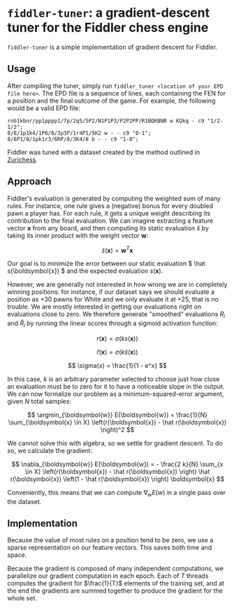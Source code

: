 # `fiddler-tuner`: a gradient-descent tuner for the Fiddler chess engine

`fiddler-tuner` is a simple implementation of gradient descent for Fiddler.

## Usage

After compiling the tuner, simply run
`fiddler_tuner <location of your EPD file here>`.
The EPD file is a sequence of lines, each containing the FEN for a position and
the final outcome of the game.
For example, the following would be a valid EPD file:

```epd
rnb1kbnr/pp1pppp1/7p/2q5/5P2/N1P1P3/P2P2PP/R1BQKBNR w KQkq - c9 "1/2-1/2";
8/8/1p1k4/1P6/8/3p3P/1r4P1/5K2 w - - c9 "0-1";
8/6P1/8/1pk1r3/6RP/8/3K4/8 b - - c9 "1-0";
```

Fiddler was tuned with a dataset created by the method outlined in
[Zurichess](https://bitbucket.org/zurichess/zurichess/wiki/Choosing%20positions%20for%20Texel's%20Tuning%20Method).

## Approach

Fiddler's evaluation is generated by computing the weighted sum of many rules.
For instance, one rule gives a (negative) bonus for every doubled pawn a player
has. For each rule, it gets a unique weight describing its contribution to the
final evaluation. We can imagine extracting a feature vector $\boldsymbol{x}$
from any board, and then computing its static evaluation $\hat s$ by taking its
inner product with the weight vector $\boldsymbol{w}$:

$$ \hat s(\boldsymbol{x}) = \boldsymbol{w}^T \boldsymbol{x} $$

Our goal is to minimize the error between our static evaluation
$ \hat s(\boldsymbol{x}) $ and the expected evaluation $s(\boldsymbol{x})$.

However, we are generally not interested in how wrong we are in completely
winning positions: for instance, if our dataset says we should evaluate a
position as +30 pawns for White and we only evaluate it at +25, that is no
trouble. We are mostly interested in getting our evaluations right on
evaluations close to zero. We therefore generate "smoothed" evaluations $R_i$
and $\hat R_i$ by running the linear scores through a sigmoid activation
function:

$$ r(\boldsymbol{x}) = \sigma(k s(\boldsymbol{x})) $$

$$ \hat r(\boldsymbol{x}) = \sigma (k \hat s(\boldsymbol{x})) $$

$$ \sigma(x) = \frac{1}{1 - e^x} $$

In this case, $k$ is an arbitrary parameter selected to choose just how close an
evaluation must be to zero for it to have a noticeable slope in the output. We
can now formalize our problem as a minimum-squared-error argument, given $N$
total samples:

$$
\argmin_{\boldsymbol{w}} E(\boldsymbol{w}) =
\frac{1}{N} \sum_{\boldsymbol{x} \in X} \left(r(\boldsymbol{x}) - \hat r(\boldsymbol{x}) \right)^2
$$

We cannot solve this with algebra, so we settle for gradient descent. To do so,
we calculate the gradient:

$$
\nabla_{\boldsymbol{w}} E(\boldsymbol{w}) = - \frac{2 k}{N} \sum_{x \in X}
    \left(r(\boldsymbol{x}) - \hat r(\boldsymbol{x}) \right)
    \hat r(\boldsymbol{x})
    \left(1 - \hat r(\boldsymbol{x}) \right)
    \boldsymbol{x}
$$

Conveniently, this means that we can compute $\nabla_w E(w)$ in a single pass
over the dataset.

## Implementation

Because the value of most rules on a position tend to be zero, we use a sparse
representation on our feature vectors. This saves both time and space.

Because the gradient is composed of many independent computations, we
parallelize our gradient computation in each epoch. Each of $T$ threads computes
the gradient for $\frac{1}{T}$ elements of the training set, and at the end the
gradients are summed together to produce the gradient for the whole set.
